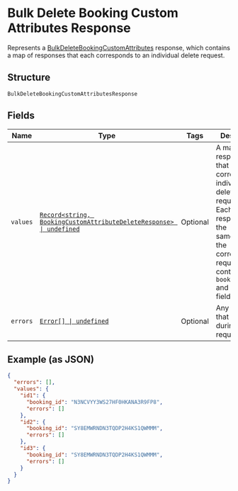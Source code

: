 
# Bulk Delete Booking Custom Attributes Response

Represents a [BulkDeleteBookingCustomAttributes](../../doc/api/booking-custom-attributes.md#bulk-delete-booking-custom-attributes) response,
which contains a map of responses that each corresponds to an individual delete request.

## Structure

`BulkDeleteBookingCustomAttributesResponse`

## Fields

| Name | Type | Tags | Description |
|  --- | --- | --- | --- |
| `values` | [`Record<string, BookingCustomAttributeDeleteResponse> \| undefined`](../../doc/models/booking-custom-attribute-delete-response.md) | Optional | A map of responses that correspond to individual delete requests. Each response has the<br>same ID as the corresponding request and contains `booking_id` and  `errors` field. |
| `errors` | [`Error[] \| undefined`](../../doc/models/error.md) | Optional | Any errors that occurred during the request. |

## Example (as JSON)

```json
{
  "errors": [],
  "values": {
    "id1": {
      "booking_id": "N3NCVYY3WS27HF0HKANA3R9FP8",
      "errors": []
    },
    "id2": {
      "booking_id": "SY8EMWRNDN3TQDP2H4KS1QWMMM",
      "errors": []
    },
    "id3": {
      "booking_id": "SY8EMWRNDN3TQDP2H4KS1QWMMM",
      "errors": []
    }
  }
}
```

